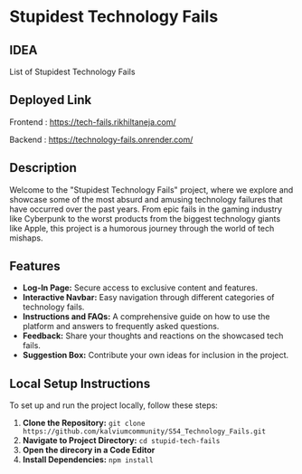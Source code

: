 # Stupidest Technology Fails

## IDEA
List of Stupidest Technology Fails

## Deployed Link
Frontend : https://tech-fails.rikhiltaneja.com/

Backend : https://technology-fails.onrender.com/

## Description
Welcome to the "Stupidest Technology Fails" project, where we explore and showcase some of the most absurd and amusing technology failures that have occurred over the past years. From epic fails in the gaming industry like Cyberpunk to the worst products from the biggest technology giants like Apple, this project is a humorous journey through the world of tech mishaps.

## Features
- **Log-In Page:** Secure access to exclusive content and features.
- **Interactive Navbar:** Easy navigation through different categories of technology fails.
- **Instructions and FAQs:** A comprehensive guide on how to use the platform and answers to frequently asked questions.
- **Feedback:** Share your thoughts and reactions on the showcased tech fails.
- **Suggestion Box:** Contribute your own ideas for inclusion in the project.

## Local Setup Instructions
To set up and run the project locally, follow these steps:

1. **Clone the Repository:**
```git clone https://github.com/kalviumcommunity/S54_Technology_Fails.git```
2. **Navigate to Project Directory:** ```cd stupid-tech-fails```
3. **Open the direcory in a Code Editor**
4. **Install Dependencies:** ```npm install```
